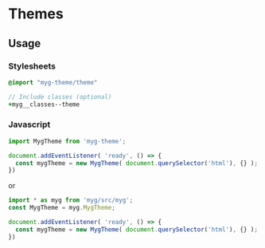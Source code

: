 # Themes

## Usage

### Stylesheets

```sass
@import "myg-theme/theme"

// Include classes (optional)
+myg__classes--theme
```

### Javascript

```js
import MygTheme from 'myg-theme';

document.addEventListener( 'ready', () => {
  const mygTheme = new MygTheme( document.querySelector('html'), {} );
})
```

or

```js
import * as myg from 'myg/src/myg';
const MygTheme = myg.MygTheme;

document.addEventListener( 'ready', () => {
  const mygTheme = new MygTheme( document.querySelector('html'), {} );
})
```
